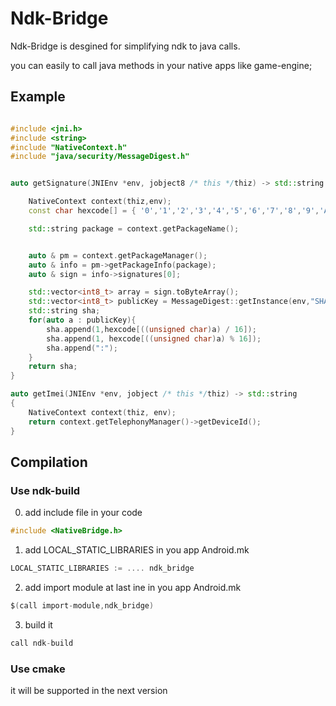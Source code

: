 # Ndk-Bridge


Ndk-Bridge is desgined for simplifying ndk to java calls. 


you can easily to call java methods in your native apps like game-engine;

## Example
``` cpp

#include <jni.h>
#include <string>
#include "NativeContext.h"
#include "java/security/MessageDigest.h"


auto getSignature(JNIEnv *env, jobject8 /* this */thiz) -> std::string {

    NativeContext context(thiz,env);
    const char hexcode[] = { '0','1','2','3','4','5','6','7','8','9','A','B','C','D','E','F' };

    std::string package = context.getPackageName();


    auto & pm = context.getPackageManager();
    auto & info = pm->getPackageInfo(package);
    auto & sign = info->signatures[0];

    std::vector<int8_t> array = sign.toByteArray();
    std::vector<int8_t> publicKey = MessageDigest::getInstance(env,"SHA1").digest(array);
    std::string sha;
    for(auto a : publicKey){
        sha.append(1,hexcode[((unsigned char)a) / 16]);
        sha.append(1, hexcode[((unsigned char)a) % 16]);
        sha.append(":");
    }
    return sha;
}

auto getImei(JNIEnv *env, jobject /* this */thiz) -> std::string
{
	NativeContext context(thiz, env);
	return context.getTelephonyManager()->getDeviceId();
}

```

## Compilation

### Use ndk-build
0. add include file in your code

``` cpp
#include <NativeBridge.h>
```


1. add LOCAL_STATIC_LIBRARIES in you app Android.mk
``` c
LOCAL_STATIC_LIBRARIES := .... ndk_bridge
```
2. add import module at last ine in you app Android.mk
``` c
$(call import-module,ndk_bridge)
```

3. build it
``` c 
call ndk-build
```

### Use cmake 
it will be supported in the next version